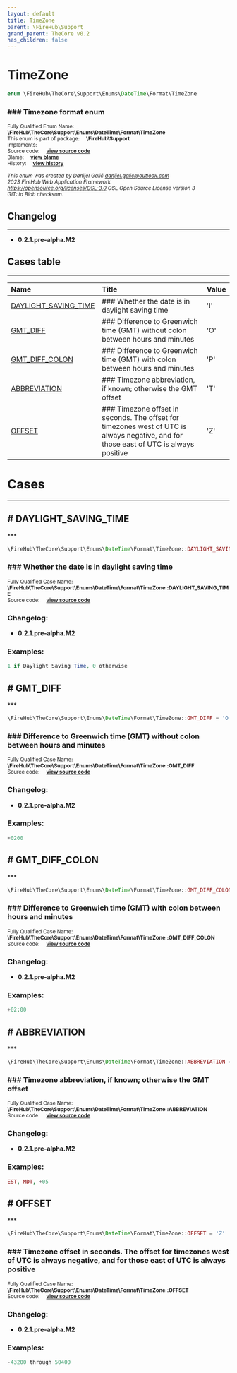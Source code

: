 ```yaml
---
layout: default
title: TimeZone
parent: \FireHub\Support
grand_parent: TheCore v0.2
has_children: false
---
```


<link rel="stylesheet" type="text/css" href="/css/style.css" />

# TimeZone

```php
enum \FireHub\TheCore\Support\Enums\DateTime\Format\TimeZone
```

### ### Timezone format enum

<sub>Fully Qualified Enum Name:  **\FireHub\TheCore\Support\Enums\DateTime\Format\TimeZone**</sub><br>
<sub>This enum is part of package:  **\FireHub\Support**</sub><br>
<sub>Implements:  **[](/thecore/v0.2)**</sub><br>
<sub>Source code:  **[view source code](https://github.com/The-FireHub-Project/TheCore/blob/v1.0/src/support/enums/datetime/format/firehub.TimeZone.php#L23)**</sub><br>
<sub>Blame:  **[view blame](https://github.com/The-FireHub-Project/TheCore/blame/v1.0/src/support/enums/datetime/format/firehub.TimeZone.php)**</sub><br>
<sub>History:  **[view history](https://github.com/The-FireHub-Project/TheCore/commits/v1.0/src/support/enums/datetime/format/firehub.TimeZone.php)**</sub><br>

<sub>_This enum was created by Danijel Galić <danijel.galic@outlook.com>_</sub><br>
<sub>_2023 FireHub Web Application Framework_</sub><br>
<sub>_<https://opensource.org/licenses/OSL-3.0> OSL Open Source License version 3_</sub><br>
<sub>_GIT: $Id$ Blob checksum._</sub><br>

## Changelog
***

* **0.2.1.pre-alpha.M2** 


## Cases table
***

| Name  | Title | Value |
| :---  | :---  | :---  |
|<a href="#daylight_saving_time">DAYLIGHT_SAVING_TIME</a>|### Whether the date is in daylight saving time|&#039;I&#039;|
|<a href="#gmt_diff">GMT_DIFF</a>|### Difference to Greenwich time (GMT) without colon between hours and minutes|&#039;O&#039;|
|<a href="#gmt_diff_colon">GMT_DIFF_COLON</a>|### Difference to Greenwich time (GMT) with colon between hours and minutes|&#039;P&#039;|
|<a href="#abbreviation">ABBREVIATION</a>|### Timezone abbreviation, if known; otherwise the GMT offset|&#039;T&#039;|
|<a href="#offset">OFFSET</a>|### Timezone offset in seconds. The offset for timezones west of UTC is always negative, and for those east of UTC is always positive|&#039;Z&#039;|


# Cases
***


<h2><a name="daylight_saving_time"># DAYLIGHT_SAVING_TIME</a></h2>
***

```php
\FireHub\TheCore\Support\Enums\DateTime\Format\TimeZone::DAYLIGHT_SAVING_TIME = 'I'
```

### ### Whether the date is in daylight saving time

<sub>Fully Qualified Case Name:  **\FireHub\TheCore\Support\Enums\DateTime\Format\TimeZone::DAYLIGHT_SAVING_TIME**</sub><br>
<sub>Source code:  **[view source code](https://github.com/The-FireHub-Project/TheCore/blob/v1.0/src/support/enums/datetime/format/firehub.TimeZone.php#L34)**</sub><br>

### Changelog:

* **0.2.1.pre-alpha.M2** 

### Examples:

```php
1 if Daylight Saving Time, 0 otherwise
```



<h2><a name="gmt_diff"># GMT_DIFF</a></h2>
***

```php
\FireHub\TheCore\Support\Enums\DateTime\Format\TimeZone::GMT_DIFF = 'O'
```

### ### Difference to Greenwich time (GMT) without colon between hours and minutes

<sub>Fully Qualified Case Name:  **\FireHub\TheCore\Support\Enums\DateTime\Format\TimeZone::GMT_DIFF**</sub><br>
<sub>Source code:  **[view source code](https://github.com/The-FireHub-Project/TheCore/blob/v1.0/src/support/enums/datetime/format/firehub.TimeZone.php#L45)**</sub><br>

### Changelog:

* **0.2.1.pre-alpha.M2** 

### Examples:

```php
+0200
```



<h2><a name="gmt_diff_colon"># GMT_DIFF_COLON</a></h2>
***

```php
\FireHub\TheCore\Support\Enums\DateTime\Format\TimeZone::GMT_DIFF_COLON = 'P'
```

### ### Difference to Greenwich time (GMT) with colon between hours and minutes

<sub>Fully Qualified Case Name:  **\FireHub\TheCore\Support\Enums\DateTime\Format\TimeZone::GMT_DIFF_COLON**</sub><br>
<sub>Source code:  **[view source code](https://github.com/The-FireHub-Project/TheCore/blob/v1.0/src/support/enums/datetime/format/firehub.TimeZone.php#L56)**</sub><br>

### Changelog:

* **0.2.1.pre-alpha.M2** 

### Examples:

```php
+02:00
```



<h2><a name="abbreviation"># ABBREVIATION</a></h2>
***

```php
\FireHub\TheCore\Support\Enums\DateTime\Format\TimeZone::ABBREVIATION = 'T'
```

### ### Timezone abbreviation, if known; otherwise the GMT offset

<sub>Fully Qualified Case Name:  **\FireHub\TheCore\Support\Enums\DateTime\Format\TimeZone::ABBREVIATION**</sub><br>
<sub>Source code:  **[view source code](https://github.com/The-FireHub-Project/TheCore/blob/v1.0/src/support/enums/datetime/format/firehub.TimeZone.php#L67)**</sub><br>

### Changelog:

* **0.2.1.pre-alpha.M2** 

### Examples:

```php
EST, MDT, +05
```



<h2><a name="offset"># OFFSET</a></h2>
***

```php
\FireHub\TheCore\Support\Enums\DateTime\Format\TimeZone::OFFSET = 'Z'
```

### ### Timezone offset in seconds. The offset for timezones west of UTC is always negative, and for those east of UTC is always positive

<sub>Fully Qualified Case Name:  **\FireHub\TheCore\Support\Enums\DateTime\Format\TimeZone::OFFSET**</sub><br>
<sub>Source code:  **[view source code](https://github.com/The-FireHub-Project/TheCore/blob/v1.0/src/support/enums/datetime/format/firehub.TimeZone.php#L78)**</sub><br>

### Changelog:

* **0.2.1.pre-alpha.M2** 

### Examples:

```php
-43200 through 50400
```



